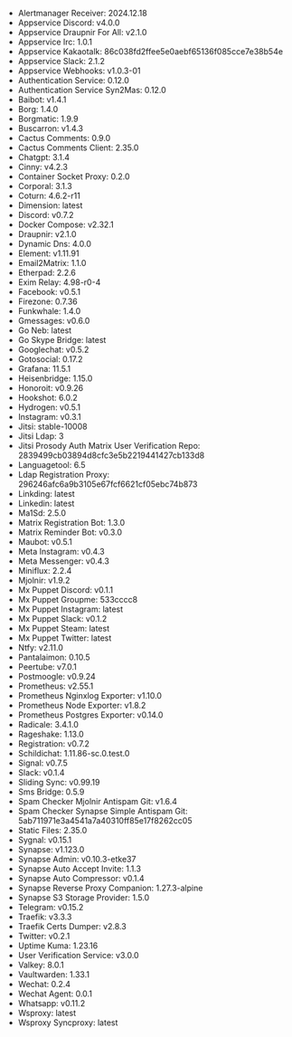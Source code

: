 * Alertmanager Receiver: 2024.12.18
* Appservice Discord: v4.0.0
* Appservice Draupnir For All: v2.1.0
* Appservice Irc: 1.0.1
* Appservice Kakaotalk: 86c038fd2ffee5e0aebf65136f085cce7e38b54e
* Appservice Slack: 2.1.2
* Appservice Webhooks: v1.0.3-01
* Authentication Service: 0.12.0
* Authentication Service Syn2Mas: 0.12.0
* Baibot: v1.4.1
* Borg: 1.4.0
* Borgmatic: 1.9.9
* Buscarron: v1.4.3
* Cactus Comments: 0.9.0
* Cactus Comments Client: 2.35.0
* Chatgpt: 3.1.4
* Cinny: v4.2.3
* Container Socket Proxy: 0.2.0
* Corporal: 3.1.3
* Coturn: 4.6.2-r11
* Dimension: latest
* Discord: v0.7.2
* Docker Compose: v2.32.1
* Draupnir: v2.1.0
* Dynamic Dns: 4.0.0
* Element: v1.11.91
* Email2Matrix: 1.1.0
* Etherpad: 2.2.6
* Exim Relay: 4.98-r0-4
* Facebook: v0.5.1
* Firezone: 0.7.36
* Funkwhale: 1.4.0
* Gmessages: v0.6.0
* Go Neb: latest
* Go Skype Bridge: latest
* Googlechat: v0.5.2
* Gotosocial: 0.17.2
* Grafana: 11.5.1
* Heisenbridge: 1.15.0
* Honoroit: v0.9.26
* Hookshot: 6.0.2
* Hydrogen: v0.5.1
* Instagram: v0.3.1
* Jitsi: stable-10008
* Jitsi Ldap: 3
* Jitsi Prosody Auth Matrix User Verification Repo: 2839499cb03894d8cfc3e5b2219441427cb133d8
* Languagetool: 6.5
* Ldap Registration Proxy: 296246afc6a9b3105e67fcf6621cf05ebc74b873
* Linkding: latest
* Linkedin: latest
* Ma1Sd: 2.5.0
* Matrix Registration Bot: 1.3.0
* Matrix Reminder Bot: v0.3.0
* Maubot: v0.5.1
* Meta Instagram: v0.4.3
* Meta Messenger: v0.4.3
* Miniflux: 2.2.4
* Mjolnir: v1.9.2
* Mx Puppet Discord: v0.1.1
* Mx Puppet Groupme: 533cccc8
* Mx Puppet Instagram: latest
* Mx Puppet Slack: v0.1.2
* Mx Puppet Steam: latest
* Mx Puppet Twitter: latest
* Ntfy: v2.11.0
* Pantalaimon: 0.10.5
* Peertube: v7.0.1
* Postmoogle: v0.9.24
* Prometheus: v2.55.1
* Prometheus Nginxlog Exporter: v1.10.0
* Prometheus Node Exporter: v1.8.2
* Prometheus Postgres Exporter: v0.14.0
* Radicale: 3.4.1.0
* Rageshake: 1.13.0
* Registration: v0.7.2
* Schildichat: 1.11.86-sc.0.test.0
* Signal: v0.7.5
* Slack: v0.1.4
* Sliding Sync: v0.99.19
* Sms Bridge: 0.5.9
* Spam Checker Mjolnir Antispam Git: v1.6.4
* Spam Checker Synapse Simple Antispam Git: 5ab711971e3a4541a7a40310ff85e17f8262cc05
* Static Files: 2.35.0
* Sygnal: v0.15.1
* Synapse: v1.123.0
* Synapse Admin: v0.10.3-etke37
* Synapse Auto Accept Invite: 1.1.3
* Synapse Auto Compressor: v0.1.4
* Synapse Reverse Proxy Companion: 1.27.3-alpine
* Synapse S3 Storage Provider: 1.5.0
* Telegram: v0.15.2
* Traefik: v3.3.3
* Traefik Certs Dumper: v2.8.3
* Twitter: v0.2.1
* Uptime Kuma: 1.23.16
* User Verification Service: v3.0.0
* Valkey: 8.0.1
* Vaultwarden: 1.33.1
* Wechat: 0.2.4
* Wechat Agent: 0.0.1
* Whatsapp: v0.11.2
* Wsproxy: latest
* Wsproxy Syncproxy: latest
